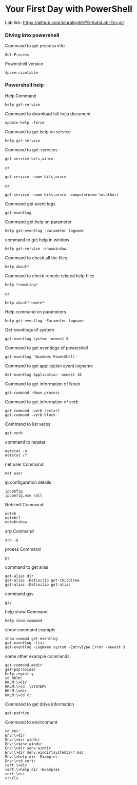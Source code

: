 Your First Day with PowerShell
==============================

Lab link: https://github.com/pluralsight/PS-AutoLab-Env.git

### Diving into powershell

Command to get process info
```
Get-Process
```
Powershell version
```
$psversiontable
```

### Powershell help

Help Command
```
help get-service
```

Command to download full help document
```
update-help -force
```

Command to get help on service
```
help get-service
```
Command to get-services
```
get-service bits,winrm
```
or
```
get-service -name bits,winrm
```
or
```
get-service -name bits,winrm -computername localhost
```

Command get event logs
```
get-eventlog
```
Command get help on parameter
```
help get-eventlog -parameter logname
```
command to get help in window
```
help get-service -showwindow
```
Command to check all the files
```
help about*
```
Command to check remote related help files
```
help *remoting*
```
or
```
help about*remote*
```
Help command on parameters
```
help get-eventlog -Parameter logname
```
Get eventlogs of system
```
get-eventlog system -newest 5
```
Command to get eventlogs of powershell
```
get-eventlog 'Windows PowerShell'
```
Command to get application event logname
```
Get-eventlog Application -newest 10
```
Command to get information of Noun
```
get-command -Noun process
```
Command to get information of verb
```
get-command -verb restart
get-command -verb block
```
Command to list verbs
```
get-verb
```
command to netstat
```
netstat -n
netstat /?
```
net user Command
```
net user
```
ip configuration details
```
ipconfig
ipconfig.exe /all
```
Netshell Command
```
netsh
netsh>?
netsh>show
```
arp Command
```
arp -g
```
proess Command
```
ps
```
command to get alias
```
get-alias dir
get-alias -Definitio get-childitem
get-alias -Definitio get-alias
```
command gsv
```
gsv
```
help show Command
```
help show-command
```
show command example
```
show-commnd get-eventlog
get-eventlog -list
get-eventlog -LogName system -EntryType Error -newest 3
```
some other example commands
```
get-command mkdir
get-psprovider
help registry
cd hklm:
HKLM:\>dir
HKLM:\>cd .\SYSTEM\
HKLM:\>dir
HKLM:\>cd c:
```

Command to get drive information
```
get-psdrive
```
Command to environment
```
cd env:
Env:\>dir
Env:\>dir windir
Env:\>$env:windir
Env:\>dir $env:windir
Env:\>dir $env:windir\system32\*.msc
Env:\>help dir -Examples
Env:\>cd cert:
cert:\>dir
cert:\>help dir -Examples
cert:\>c:
c:\cls
```
